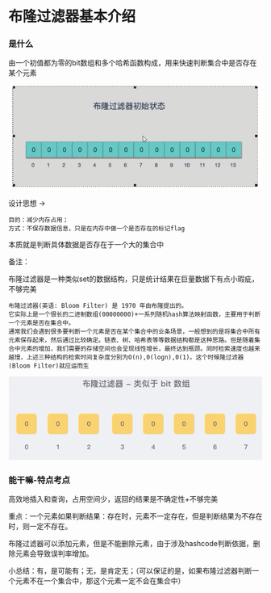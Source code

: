 # 布隆过滤器基本介绍

### 是什么

由一个初值都为零的bit数组和多个哈希函数构成，用来快速判断集合中是否存在某个元素

[![img](11布隆过滤器.assets/1.布隆过滤器初始状态.png)](https://github.com/Romantic-Lei/Learning-in-practice/blob/master/Redis/12.Redis高阶篇/6.布隆过滤器BloomFilter/images/1.布隆过滤器初始状态.png)

设计思想 ->

```text
目的：减少内存占用；
方式：不保存数据信息，只是在内存中做一个是否存在的标记flag
```

本质就是判断具体数据是否存在于一个大的集合中

备注：

布隆过滤器是一种类似set的数据结构，只是统计结果在巨量数据下有点小瑕疵，不够完美

```text
布隆过滤器(英语: Bloom Filter) 是 1970 年由布隆提出的。
它实际上是一个很长的二进制数组(00000000)+一系列随机hash算法映射函数，主要用于判断一个元素是否在集合中。
通常我们会遇到很多要判断一个元素是否在某个集合中的业条场景，一般想到的是将集合中所有元素保存起来，然后通过比较确定。链表、树、哈希表等等数据结构都是这种思路。但是随着集合中元素的增加，我们需要的存储空间也会呈现线性增长，最终达到瓶颈。同时检索速度也越来越慢，上述三种结构的检索时间复杂度分别为O(n),0(logn),0(1)。这个时候隆过滤器 (Bloom Filter)就应运而生
```

[![img](11布隆过滤器.assets/2.布隆过滤器.png)](https://github.com/Romantic-Lei/Learning-in-practice/blob/master/Redis/12.Redis高阶篇/6.布隆过滤器BloomFilter/images/2.布隆过滤器.png)

### 能干嘛-特点考点

高效地插入和查询，占用空间少，返回的结果是不确定性+不够完美

重点：一个元素如果判断结果：存在时，元素不一定存在，但是判断结果为不存在时，则一定不存在。

布隆过滤器可以添加元素，但是不能删除元素，由于涉及hashcode判断依据，删除元素会导致误判率增加。

小总结：有，是可能有；无，是肯定无；（可以保证的是，如果布隆过滤器判断一个元素不在一个集合中，那这个元素一定不会在集合中）